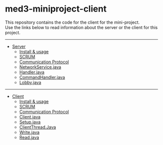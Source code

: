 # med3-miniproject-client

This repository contains the code for the client for the mini-project. <br/>
Use the links below to read information about the server or the client for this project.

---

- [Server](https://github.com/niiicolai/med3-miniproject-server/wiki)
  - [Install & usage](https://github.com/niiicolai/med3-miniproject-server/wiki/Install-&-usage)
  - [SCRUM](https://github.com/niiicolai/med3-miniproject-server/wiki/SCRUM)
  - [Communication Protocol](https://github.com/niiicolai/med3-miniproject-server/wiki/Communication-Protocol)
  - [NetworkService.java](https://github.com/niiicolai/med3-miniproject-server/wiki/NetworkService.java)
  - [Handler.java](https://github.com/niiicolai/med3-miniproject-server/wiki/Handler.java)
  - [CommandHandler.java](https://github.com/niiicolai/med3-miniproject-server/wiki/CommandHandler.java)
  - [Lobby.java](https://github.com/niiicolai/med3-miniproject-server/wiki/Lobby.java)

---

- [Client](https://github.com/niiicolai/med3-miniproject-client/wiki)
  - [Install & usage](https://github.com/niiicolai/med3-miniproject-client/wiki/Install-&-usage)
  - [SCRUM](https://github.com/niiicolai/med3-miniproject-client/wiki/SCRUM)
  - [Communication Protocol](https://github.com/niiicolai/med3-miniproject-client/wiki/Communication-Protocol)
  - [Client.java](https://github.com/niiicolai/med3-miniproject-client/wiki/Client.java) <br/>
  - [Setup.java](https://github.com/niiicolai/med3-miniproject-client/wiki/Setup.java) <br/>
  - [ClientThread.Java](https://github.com/niiicolai/med3-miniproject-client/wiki/ClientThread.Java)
  - [Write.java](https://github.com/niiicolai/med3-miniproject-client/wiki/Write.java)
  - [Read.java](https://github.com/niiicolai/med3-miniproject-client/wiki/Write.java)
